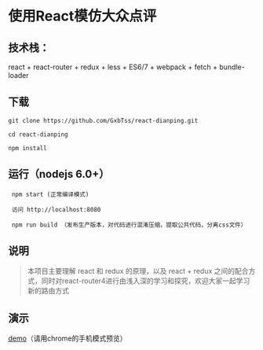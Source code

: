 # 使用React模仿大众点评

## 技术栈：
react + react-router + redux + less + ES6/7 + webpack + fetch + bundle-loader

## 下载

 	git clone https://github.com/GxbTss/react-dianping.git

 	cd react-dianping

 	npm install

 ## 运行（nodejs 6.0+）
```
 npm start (正常编译模式)

 访问 http://localhost:8080

 npm run build （发布生产版本，对代码进行混淆压缩，提取公共代码，分离css文件）
```
## 说明

>  本项目主要理解 react 和 redux 的原理，以及 react + redux 之间的配合方式，同时对react-router4进行由浅入深的学习和探究，欢迎大家一起学习新的路由方式

## 演示
[demo](https://github.com/GxbTss/react-dianping)（请用chrome的手机模式预览）
